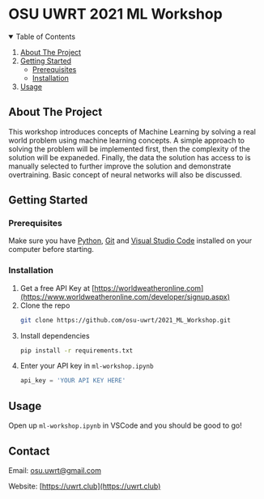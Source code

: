 # OSU UWRT 2021 ML Workshop

<!-- TABLE OF CONTENTS -->
<details open="open">
  <summary>Table of Contents</summary>
  <ol>
    <li>
      <a href="#about-the-project">About The Project</a>
    </li>
    <li>
      <a href="#getting-started">Getting Started</a>
      <ul>
        <li><a href="#prerequisites">Prerequisites</a></li>
        <li><a href="#installation">Installation</a></li>
      </ul>
    </li>
    <li><a href="#usage">Usage</a></li>
  </ol>
</details>



<!-- ABOUT THE PROJECT -->
## About The Project

This workshop introduces concepts of Machine Learning by solving a real world problem using machine learning concepts. A simple approach to solving the problem will be implemented first, then the complexity of the solution will be expaneded. Finally, the data the solution has access to is manually selected to further improve the solution and demonstrate overtraining. Basic concept of neural networks will also be discussed.





<!-- GETTING STARTED -->
## Getting Started


### Prerequisites

Make sure you have [Python](https://www.python.org/downloads/), [Git](https://git-scm.com/downloads) and [Visual Studio Code](https://code.visualstudio.com/download) installed on your computer before starting.

### Installation

1. Get a free API Key at [https://worldweatheronline.com](https://www.worldweatheronline.com/developer/signup.aspx)
2. Clone the repo
   ```sh
   git clone https://github.com/osu-uwrt/2021_ML_Workshop.git
   ```
3. Install dependencies
   ```sh
   pip install -r requirements.txt
   ```
4. Enter your API key in `ml-workshop.ipynb`
    ```python
    api_key = 'YOUR API KEY HERE'
    ```



<!-- USAGE EXAMPLES -->
## Usage

Open up `ml-workshop.ipynb` in VSCode and you should be good to go!



<!-- CONTACT -->
## Contact

Email: [osu.uwrt@gmail.com](mailto://osu.uwrt@gmail.com)

Website: [https://uwrt.club](https://uwrt.club)
